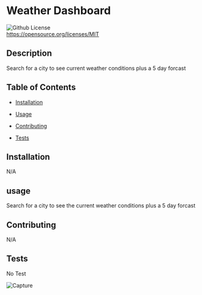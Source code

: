 # Weather Dashboard
  ![Github License](https://img.shields.io/badge/License-MIT-blue.svg) <br>
  https://opensource.org/licenses/MIT
  

  ## Description

  Search for a city to see current weather conditions plus a 5 day forcast
  
  ## Table of Contents

  * [Installation](#installation)

  * [Usage](#usage)

  * [Contributing](#contributing)

  * [Tests](#tests)

  ## Installation

  N/A
  
  ## usage

  Search for a city to see the current weather conditions plus a 5 day forcast
  
  ## Contributing

  N/A
  
  ## Tests

  No Test


![Capture](https://user-images.githubusercontent.com/79594371/140666047-bbab0a2b-18b9-4db3-bedf-1913abf08517.PNG)